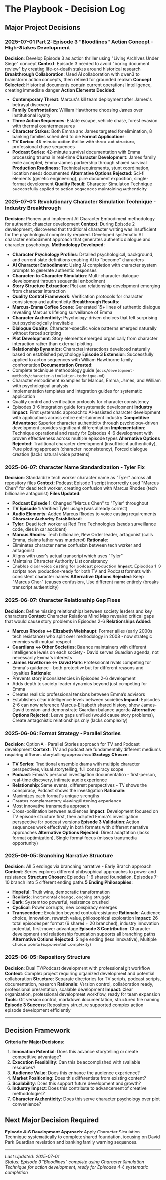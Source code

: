 # The Playbook - Decision Log

## Major Project Decisions

### 2025-07-01 Part 2: Episode 3 "Bloodlines" Action Concept - High-Stakes Development
**Decision**: Develop Episode 3 as action thriller using "Living Archives Under Siege" concept
**Context**: Episode 3 needed to avoid "boring document review" by creating life-or-death stakes around historical research
**Breakthrough Collaboration**: Used AI collaboration with qwen3 to brainstorm action concepts, then refined for grounded realism
**Concept Selected**: Historical documents contain current operational intelligence, creating immediate danger
**Action Elements Decided**:
- **Contemporary Threat**: Marcus's kill team deployment after James's betrayal discovery
- **Family Confrontation**: William Hawthorne choosing James over institutional loyalty
- **Three Action Sequences**: Estate escape, vehicle chase, forest evasion with thermal countermeasures
- **Character Stakes**: Both Emma and James targeted for elimination, 8 banking families scheduled to die
**Format Applications**:
- **TV Series**: 45-minute action thriller with three-act structure, professional chase sequences
- **Podcast Series**: 42-minute survival documentation with Emma processing trauma in real-time
**Character Development**: James family exile accepted, Emma-James partnership through shared survival
**Production Readiness**: Technical requirements, stunt coordination, location needs documented
**Alternative Options Rejected**: Sci-fi elements (genetic engineering), pure document exposition, single-format development
**Quality Result**: Character Simulation Technique successfully applied to action sequences maintaining authenticity

### 2025-07-01: Revolutionary Character Simulation Technique - Industry Breakthrough
**Decision**: Pioneer and implement AI Character Embodiment methodology for authentic character development
**Context**: During Episode 2 development, discovered that traditional character writing was insufficient for the psychological complexity required. Developed systematic AI character embodiment approach that generates authentic dialogue and character psychology.
**Methodology Developed**:
- **Character Psychology Profiles**: Detailed psychological, background, and current state definitions enabling AI to "become" characters
- **AI Character Embodiment**: Using AI completion with character system prompts to generate authentic responses
- **Character-to-Character Simulation**: Multi-character dialogue development through sequential embodiment
- **Story Structure Extraction**: Plot and relationship development emerging from character interaction
- **Quality Control Framework**: Verification protocols for character consistency and authenticity
**Breakthrough Results**:
- **Marcus-Emma Coffee Scene**: Generated 15+ lines of authentic dialogue revealing Marcus's lifelong surveillance of Emma
- **Character Authenticity**: Psychology-driven choices that felt surprising but psychologically inevitable
- **Dialogue Quality**: Character-specific voice patterns emerged naturally without forced scripting
- **Plot Development**: Story elements emerged organically from character interaction rather than external plotting
- **Relationship Dynamics**: Character interactions developed naturally based on established psychology
**Episode 3 Extension**: Successfully applied to action sequences with William Hawthorne family confrontation
**Documentation Created**:
- Complete technique methodology guide (`docs/development-methods/character-simulation-technique.md`)
- Character embodiment examples for Marcus, Emma, James, and William with psychological analysis
- Implementation templates and integration guides for systematic application
- Quality control and verification protocols for character consistency
- Episodes 3-6 integration guide for systematic development
**Industry Impact**: First systematic approach to AI-assisted character development with applications across entire entertainment industry
**Competitive Advantage**: Superior character authenticity through psychology-driven development provides significant differentiation
**Implementation**: Technique operational and ready for Episodes 4-6 development with proven effectiveness across multiple episode types
**Alternative Options Rejected**: Traditional character development (insufficient authenticity), Pure plotting approach (character inconsistency), Forced dialogue creation (lacks natural voice patterns)

### 2025-06-07: Character Name Standardization - Tyler Fix
**Decision**: Standardize tech worker character name as "Tyler" across all repository files
**Context**: Podcast Episode 1 script incorrectly used "Marcus Chen" for dead tech worker, creating confusion with Marcus Rhodes (tech billionaire antagonist)
**Files Updated**:
- **Podcast Episode 1**: Changed "Marcus Chen" to "Tyler" throughout
- **TV Episode 1**: Verified Tyler usage (was already correct)
- **Audio Elements**: Added Marcus Rhodes to voice casting requirements
**Character Authority Established**:
- **Tyler**: Dead tech worker at Red Tree Technologies (sends surveillance code, dies in car accident)
- **Marcus Rhodes**: Tech billionaire, New Order leader, antagonist (calls Emma, claims father was murdered)
**Rationale**: 
- Eliminates character name confusion between tech worker and antagonist
- Aligns with user's actual transcript which uses "Tyler"
- Maintains Character Authority List consistency
- Enables clear voice casting for podcast production
**Impact**: Episodes 1-3 scripts now production-ready for both TV and Podcast formats with consistent character names
**Alternative Options Rejected**: Keep "Marcus Chen" (causes confusion), Use different name entirely (breaks transcript authenticity)

### 2025-06-07: Character Relationship Gap Fixes
**Decision**: Define missing relationships between society leaders and key characters
**Context**: Character Relations Mind Map revealed critical gaps that would cause story problems in Episodes 2-6
**Relationships Added**:
- **Marcus Rhodes ↔ Elizabeth Weishaupt**: Former allies (early 2000s tech resistance) who split over methodology in 2008 - now strategic enemies with mutual respect
- **Guardians ↔ Other Societies**: Balance maintainers with different intelligence levels on each society - David serves Guardian agenda, not necessarily Emma's interests
- **James Hawthorne ↔ David Park**: Professional rivals competing for Emma's guidance - both protective but for different reasons and loyalties
**Rationale**: 
- Prevents story inconsistencies in Episodes 2-6 development
- Adds depth to society leader dynamics beyond just competing for Emma
- Creates realistic professional tensions between Emma's advisors
- Establishes clear intelligence levels between societies
**Impact**: Episodes 2-6 can now reference Marcus-Elizabeth shared history, show James-David tension, and demonstrate Guardian balance agenda
**Alternative Options Rejected**: Leave gaps unfilled (would cause story problems), Create antagonistic relationships only (lacks complexity)

### 2025-06-06: Format Strategy - Parallel Stories
**Decision**: Option A - Parallel Stories approach for TV and Podcast development
**Context**: TV and podcast are fundamentally different mediums requiring different storytelling approaches
**Strategy Chosen**:
- **TV Series**: Traditional ensemble drama with multiple character perspectives, visual storytelling, full conspiracy scope
- **Podcast**: Emma's personal investigation documentation - first-person, real-time discovery, intimate audio experience
- **Relationship**: Same events, different perspectives - TV shows the conspiracy, Podcast shows the investigation
**Rationale**: 
- Maximizes each format's unique strengths
- Creates complementary viewing/listening experience 
- Most innovative transmedia approach
- Cross-pollination between audiences
**Impact**: Development focused on TV episode structure first, then adapted Emma's investigation perspective for podcast versions
**Episode 3 Validation**: Action sequences work effectively in both formats with different narrative approaches
**Alternative Options Rejected**: Direct adaptation (lacks format optimization), Single format focus (misses transmedia opportunity)

### 2025-06-05: Branching Narrative Structure
**Decision**: All 5 endings via branching narrative - Early Branch approach
**Context**: Series explores different philosophical approaches to power and resistance
**Structure Chosen**: Episodes 1-6 shared foundation, Episodes 7-10 branch into 5 different ending paths
**5 Ending Philosophies**:
- **Hopeful**: Truth wins, democratic transformation
- **Realistic**: Incremental change, ongoing struggle  
- **Dark**: System too powerful, resistance crushed
- **Cyclical**: Power corrupts, new conspiracy emerges
- **Transcendent**: Evolution beyond control/resistance
**Rationale**: Audience choice, innovation, rewatch value, philosophical exploration
**Impact**: 26 total episodes per format (6 shared + 20 branched), industry innovation potential, first-mover advantage
**Episode 3 Contribution**: Character development and relationship foundation supports all branching paths
**Alternative Options Rejected**: Single ending (less innovative), Multiple choice points (exponential complexity)

### 2025-06-05: Repository Structure
**Decision**: Dual TV/Podcast development with professional git workflow
**Context**: Complex project requiring organized development and potential collaboration
**Structure**: Separate directories for TV scripts, podcast scripts, documentation, research
**Rationale**: Version control, collaboration ready, professional presentation, scalable development
**Impact**: Clear organization, professional development workflow, ready for team expansion
**Tools**: Git version control, markdown documentation, structured file naming
**Episode 3 Success**: Repository structure supported complex action episode development efficiently

---

## Decision Framework
**Criteria for Major Decisions**:
1. **Innovation Potential**: Does this advance storytelling or create competitive advantage?
2. **Execution Feasibility**: Can this be accomplished with available resources?
3. **Audience Value**: Does this enhance the audience experience?
4. **Market Positioning**: Does this differentiate from existing content?
5. **Scalability**: Does this support future development and growth?
6. **Industry Impact**: Does this contribute to advancement of creative methodologies?
7. **Character Authenticity**: Does this serve character psychology over plot convenience?

## Next Major Decision Required
**Episode 4-6 Development Approach**: Apply Character Simulation Technique systematically to complete shared foundation, focusing on David Park Guardian revelation and banking family warning sequences.

---
*Last Updated: 2025-07-01*  
*Status: Episode 3 "Bloodlines" complete using Character Simulation Technique for action development, ready for Episodes 4-6 systematic completion*